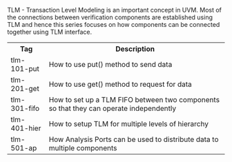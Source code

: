 <p>TLM - Transaction Level Modeling is an important concept in UVM. Most of the connections between verification components are established using TLM and hence
this series focuses on how components can be connected together using TLM interface.</p>

<table>
  <tr>
    <th>Tag</th>
    <th>Description</th>
  </tr>
  <tr>
    <td>tlm-101-put</td>
    <td>How to use put() method to send data</td>
  </tr>
  <tr>
    <td>tlm-201-get</td>
    <td>How to use get() method to request for data</td>
  </tr>
  <tr>
    <td>tlm-301-fifo</td>
    <td>How to set up a TLM FIFO between two components so that they can operate independently</td>
  </tr>
  <tr>
    <td>tlm-401-hier</td>
    <td>How to setup TLM for multiple levels of hierarchy</td>
  </tr>
  <tr>
    <td>tlm-501-ap</td>
    <td>How Analysis Ports can be used to distribute data to multiple components</td>
  </tr>
</table>

